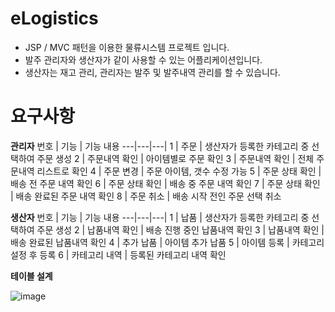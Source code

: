 # eLogistics
- JSP / MVC 패턴을 이용한 물류시스템 프로젝트 입니다.
- 발주 관리자와 생산자가 같이 사용할 수 있는 어플리케이션입니다.
- 생산자는 재고 관리, 관리자는 발주 및 발주내역 관리를 할 수 있습니다.

# 요구사항
**관리자**
번호 | 기능 | 기능 내용
---|---|---|
1 | 주문 | 생산자가 등록한 카테고리 중 선택하여 주문 생성
2 | 주문내역 확인 | 아이템별로 주문 확인
3 | 주문내역 확인 | 전체 주문내역 리스트로 확인
4 | 주문 변경 | 주문 아이템, 갯수 수정 가능
5 | 주문 상태 확인 | 배송 전 주문 내역 확인
6 | 주문 상태 확인 | 배송 중 주문 내역 확인
7 | 주문 상태 확인 | 배송 완료된 주문 내역 확인
8 | 주문 취소 | 배송 시작 전인 주문 선택 취소

**생산자**
번호 | 기능 | 기능 내용
---|---|---|
1 | 납품 | 생산자가 등록한 카테고리 중 선택하여 주문 생성
2 | 납품내역 확인 | 배송 진행 중인 납품내역 확인
3 | 납품내역 확인 | 배송 완료된 납품내역 확인
4 | 추가 납품 | 아이템 추가 납품
5 | 아이템 등록 | 카테고리 설정 후 등록
6 | 카테고리 내역 | 등록된 카테고리 내역 확인

**테이블 설계**

![image](https://user-images.githubusercontent.com/105147525/172339547-db1541af-4e96-4e0b-a719-46a5c2b69863.png)
